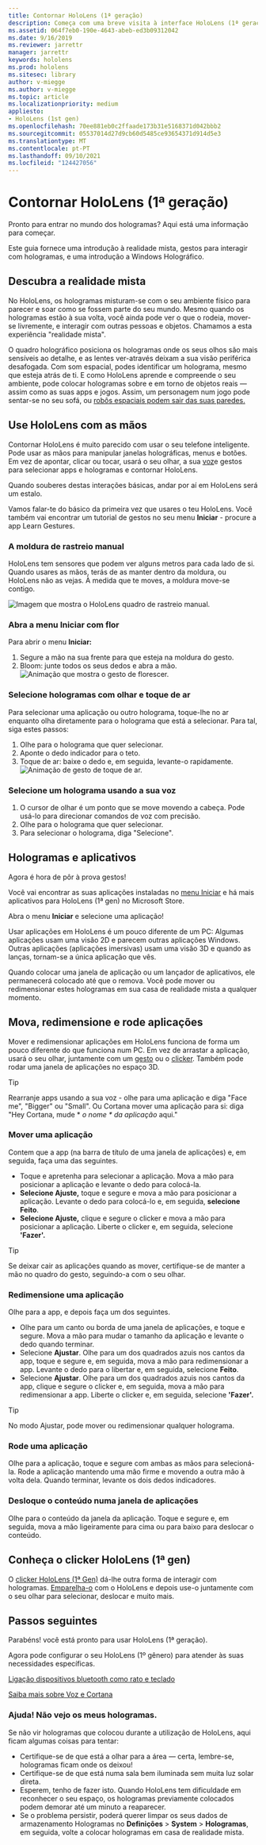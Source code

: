 ```yaml
---
title: Contornar HoloLens (1ª geração)
description: Começa com uma breve visita à interface HoloLens (1ª geração), funcionalidades de rastreio manual e utilização de aplicações holográficas.
ms.assetid: 064f7eb0-190e-4643-abeb-ed3b09312042
ms.date: 9/16/2019
ms.reviewer: jarrettr
manager: jarrettr
keywords: hololens
ms.prod: hololens
ms.sitesec: library
author: v-miegge
ms.author: v-miegge
ms.topic: article
ms.localizationpriority: medium
appliesto:
- HoloLens (1st gen)
ms.openlocfilehash: 70ee881eb0c2ffaade173b31e5168371d042bbb2
ms.sourcegitcommit: 05537014d27d9cb60d5485ce93654371d914d5e3
ms.translationtype: MT
ms.contentlocale: pt-PT
ms.lasthandoff: 09/10/2021
ms.locfileid: "124427056"
---
```

# <a name="getting-around-hololens-1st-gen"></a>Contornar HoloLens (1ª geração)

Pronto para entrar no mundo dos hologramas? Aqui está uma informação para começar.

Este guia fornece uma introdução à realidade mista, gestos para interagir com hologramas, e uma introdução a Windows Holográfico.

## <a name="discover-mixed-reality"></a>Descubra a realidade mista

No HoloLens, os hologramas misturam-se com o seu ambiente físico para parecer e soar como se fossem parte do seu mundo. Mesmo quando os hologramas estão à sua volta, você ainda pode ver o que o rodeia, mover-se livremente, e interagir com outras pessoas e objetos. Chamamos a esta experiência "realidade mista".

O quadro holográfico posiciona os hologramas onde os seus olhos são mais sensíveis ao detalhe, e as lentes ver-através deixam a sua visão periférica desafogada. Com som espacial, podes identificar um holograma, mesmo que esteja atrás de ti. E como HoloLens aprende e compreende o seu ambiente, pode colocar hologramas sobre e em torno de objetos reais — assim como as suas apps e jogos. Assim, um personagem num jogo pode sentar-se no seu sofá, ou [robôs espaciais podem sair das suas paredes.](https://www.microsoft.com/store/apps/9nblggh5fv3j)

## <a name="use-hololens-with-your-hands"></a>Use HoloLens com as mãos

Contornar HoloLens é muito parecido com usar o seu telefone inteligente. Pode usar as mãos para manipular janelas holográficas, menus e botões.  Em vez de apontar, clicar ou tocar, usará o seu olhar, a sua [voz](hololens-cortana.md)e gestos para selecionar apps e hologramas e contornar HoloLens.

Quando souberes destas interações básicas, andar por aí em HoloLens será um estalo.

Vamos falar-te do básico da primeira vez que usares o teu HoloLens. Você também vai encontrar um tutorial de gestos no seu menu **Iniciar** - procure a app Learn Gestures.

### <a name="the-hand-tracking-frame"></a>A moldura de rastreio manual

HoloLens tem sensores que podem ver alguns metros para cada lado de si. Quando usares as mãos, terás de as manter dentro da moldura, ou HoloLens não as vejas. À medida que te moves, a moldura move-se contigo.  

![Imagem que mostra o HoloLens quadro de rastreio manual.](./images/hololens-2-gesture-frame.png)

### <a name="open-the-start-menu-with-bloom"></a>Abra a menu Iniciar com flor

Para abrir o menu **Iniciar:**

1. Segure a mão na sua frente para que esteja na moldura do gesto.
1. Bloom: junte todos os seus dedos e abra a mão.
  ![Animação que mostra o gesto de florescer.](./images/hololens-bloom.gif)

### <a name="select-holograms-with-gaze-and-air-tap"></a>Selecione hologramas com olhar e toque de ar

Para selecionar uma aplicação ou outro holograma, toque-lhe no ar enquanto olha diretamente para o holograma que está a selecionar. Para tal, siga estes passos:

1. Olhe para o holograma que quer selecionar.
1. Aponte o dedo indicador para o teto.
1. Toque de ar: baixe o dedo e, em seguida, levante-o rapidamente.
   ![Animação de gesto de toque de ar.](./images/hololens-air-tap.gif)

### <a name="select-a-hologram-by-using-your-voice"></a>Selecione um holograma usando a sua voz

1. O cursor de olhar é um ponto que se move movendo a cabeça. Pode usá-lo para direcionar comandos de voz com precisão.
1. Olhe para o holograma que quer selecionar.
1. Para selecionar o holograma, diga "Selecione".

## <a name="holograms-and-apps"></a>Hologramas e aplicativos

Agora é hora de pôr à prova gestos!

Você vai encontrar as suas aplicações instaladas no [menu Iniciar](holographic-home.md) e há mais aplicativos para HoloLens (1ª gen) no Microsoft Store.

Abra o menu **Iniciar** e selecione uma aplicação!

Usar aplicações em HoloLens é um pouco diferente de um PC: Algumas aplicações usam uma visão 2D e parecem outras aplicações Windows. Outras aplicações (aplicações imersivas) usam uma visão 3D e quando as lanças, tornam-se a única aplicação que vês.

Quando colocar uma janela de aplicação ou um lançador de aplicativos, ele permanecerá colocado até que o remova. Você pode mover ou redimensionar estes hologramas em sua casa de realidade mista a qualquer momento.

## <a name="move-resize-and-rotate-apps"></a>Mova, redimensione e rode aplicações

Mover e redimensionar aplicações em HoloLens funciona de forma um pouco diferente do que funciona num PC. Em vez de arrastar a aplicação, usará o seu olhar, juntamente com um [gesto](https://support.microsoft.com/help/12644/hololens-use-gestures) ou o [clicker](hololens1-clicker.md). Também pode rodar uma janela de aplicações no espaço 3D.

> [!TIP]
> Rearranje apps usando a sua voz - olhe para uma aplicação e diga "Face me", "Bigger" ou "Small". Ou Cortana mover uma aplicação para si: diga "Hey Cortana, mude \* *o nome \* da aplicação* aqui."

### <a name="move-an-app"></a>Mover uma aplicação

Contem que a app (na barra de título de uma janela de aplicações) e, em seguida, faça uma das seguintes.

- Toque e apretenha para selecionar a aplicação. Mova a mão para posicionar a aplicação e levante o dedo para colocá-la.
- **Selecione Ajuste,** toque e segure e mova a mão para posicionar a aplicação. Levante o dedo para colocá-lo e, em seguida, **selecione Feito**.
- **Selecione Ajuste,** clique e segure o clicker e mova a mão para posicionar a aplicação. Liberte o clicker e, em seguida, selecione **'Fazer'.**

> [!TIP]
> Se deixar cair as aplicações quando as mover, certifique-se de manter a mão no quadro do gesto, seguindo-a com o seu olhar.

### <a name="resize-an-app"></a>Redimensione uma aplicação

Olhe para a app, e depois faça um dos seguintes.

- Olhe para um canto ou borda de uma janela de aplicações, e toque e segure. Mova a mão para mudar o tamanho da aplicação e levante o dedo quando terminar.
- Selecione **Ajustar**. Olhe para um dos quadrados azuis nos cantos da app, toque e segure e, em seguida, mova a mão para redimensionar a app. Levante o dedo para o libertar e, em seguida, selecione **Feito**.
- Selecione **Ajustar**. Olhe para um dos quadrados azuis nos cantos da app, clique e segure o clicker e, em seguida, mova a mão para redimensionar a app. Liberte o clicker e, em seguida, selecione **'Fazer'.**

> [!TIP]
> No modo Ajustar, pode mover ou redimensionar qualquer holograma.

### <a name="rotate-an-app"></a>Rode uma aplicação

Olhe para a aplicação, toque e segure com ambas as mãos para selecioná-la. Rode a aplicação mantendo uma mão firme e movendo a outra mão à volta dela. Quando terminar, levante os dois dedos indicadores.

### <a name="scroll-content-in-an-app-window"></a>Desloque o conteúdo numa janela de aplicações

Olhe para o conteúdo da janela da aplicação. Toque e segure e, em seguida, mova a mão ligeiramente para cima ou para baixo para deslocar o conteúdo.

## <a name="meet-the-hololens-1st-gen-clicker"></a>Conheça o clicker HoloLens (1ª gen)

O [clicker HoloLens (1ª Gen)](hololens1-clicker.md) dá-lhe outra forma de interagir com hologramas. [Emparelha-o](hololens-connect-devices.md) com o HoloLens e depois use-o juntamente com o seu olhar para selecionar, deslocar e muito mais.

## <a name="next-steps"></a>Passos seguintes

Parabéns! você está pronto para usar HoloLens (1ª geração).

Agora pode configurar o seu HoloLens (1º gênero) para atender às suas necessidades específicas.

[Ligação dispositivos bluetooth como rato e teclado](hololens-connect-devices.md)

[Saiba mais sobre Voz e Cortana](hololens-cortana.md)

### <a name="help-i-dont-see-my-holograms"></a>Ajuda! Não vejo os meus hologramas.

Se não vir hologramas que colocou durante a utilização de HoloLens, aqui ficam algumas coisas para tentar:

- Certifique-se de que está a olhar para a área &mdash; certa, lembre-se, hologramas ficam onde os deixou!
- Certifique-se de que está numa sala bem iluminada sem muita luz solar direta.
- Esperem, tenho de fazer isto. Quando HoloLens tem dificuldade em reconhecer o seu espaço, os hologramas previamente colocados podem demorar até um minuto a reaparecer.
- Se o problema persistir, poderá querer limpar os seus dados de armazenamento Hologramas no **Definições**  >  **System**  >  **Hologramas**, em seguida, volte a colocar hologramas em casa de realidade mista.
